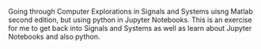 Going through Computer Explorations in Signals and Systems uisng Matlab second
edition, but using python in Jupyter Notebooks. This is an exercise for me to 
get back into Signals and Systems as well as learn about Jupyter Notebooks and 
also python.
